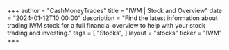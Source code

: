 +++
author = "CashMoneyTrades"
title = "IWM | Stock and Overview"
date = "2024-01-12T10:00:00"
description = "Find the latest information about trading IWM stock for a full financial overview to help with your stock trading and investing."
tags = [
   "Stocks",
]
layout = "stocks"
ticker = "IWM"
+++
